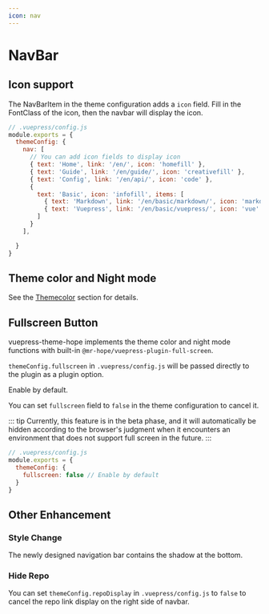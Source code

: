 ```yaml
---
icon: nav
---
```


# NavBar

## Icon support

The NavBarItem in the theme configuration adds a `icon` field. Fill in the FontClass of the icon, then the navbar will display the icon.

```js
// .vuepress/config.js
module.exports = {
  themeConfig: {
    nav: [
      // You can add icon fields to display icon
      { text: 'Home', link: '/en/', icon: 'homefill' },
      { text: 'Guide', link: '/en/guide/', icon: 'creativefill' },
      { text: 'Config', link: '/en/api/', icon: 'code' },
      {
        text: 'Basic', icon: 'infofill', items: [
          { text: 'Markdown', link: '/en/basic/markdown/', icon: 'markdown' },
          { text: 'Vuepress', link: '/en/basic/vuepress/', icon: 'vue' }
        ]
      }
    ],

  }
}
```

## Theme color and Night mode

See the [Themecolor](themecolor.md) section for details.

## Fullscreen Button <MyBadge text="Beta" type="warning" />

vuepress-theme-hope implements the theme color and night mode functions with built-in `@mr-hope/vuepress-plugin-full-screen`.

`themeConfig.fullscreen` in `.vuepress/config.js` will be passed directly to the plugin as a plugin option.

Enable by default.

You can set `fullscreen` field to `false` in the theme configuration to cancel it.

::: tip
Currently, this feature is in the beta phase, and it will automatically be hidden according to the browser's judgment when it encounters an environment that does not support full screen in the future.
:::

```js
// .vuepress/config.js
module.exports = {
  themeConfig: {
    fullscreen: false // Enable by default
  }
}
```

## Other Enhancement

### Style Change

The newly designed navigation bar contains the shadow at the bottom.

### Hide Repo

You can set `themeConfig.repoDisplay` in `.vuepress/config.js` to `false` to cancel the repo link display on the right side of navbar.
